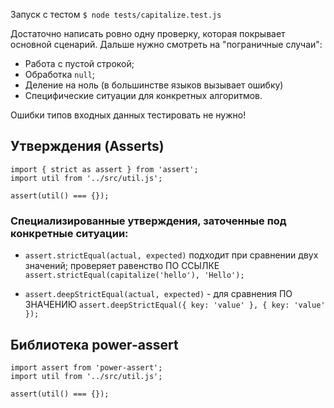 Запуск с тестом  ```$ node tests/capitalize.test.js```

Достаточно написать ровно одну проверку, которая покрывает основной сценарий.
Дальше нужно смотреть на "пограничные случаи":
 - Работа с пустой строкой;
  - Обработка ```null```;
  - Деление на ноль (в большинстве языков вызывает ошибку)
 - Специфические ситуации для конкретных алгоритмов.

Ошибки типов входных данных тестировать не нужно!

## Утверждения (Asserts)
```
import { strict as assert } from 'assert';
import util from '../src/util.js';

assert(util() === {});
```

### Специализированные утверждения, заточенные под конкретные ситуации:
- ```assert.strictEqual(actual, expected)```
  подходит при сравнении двух значений; проверяет равенство ПО ССЫЛКЕ
  ```assert.strictEqual(capitalize('hello'), 'Hello');```

- ```assert.deepStrictEqual(actual, expected)``` - для сравнения ПО ЗНАЧЕНИЮ
  ```assert.deepStrictEqual({ key: 'value' }, { key: 'value' });```

## Библиотека power-assert
```
import assert from 'power-assert';
import util from '../src/util.js';

assert(util() === {});
```

